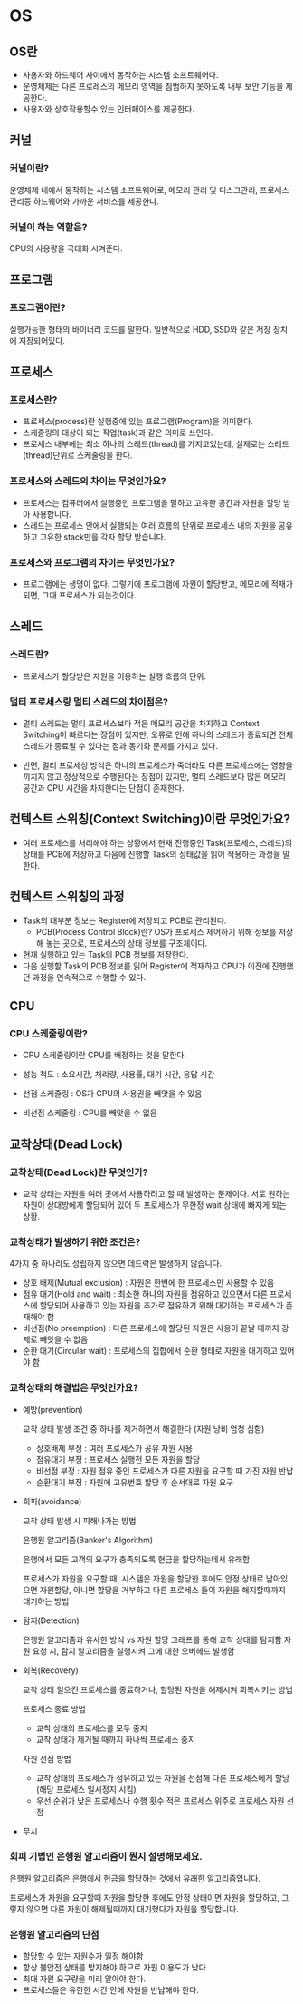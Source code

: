 # OS

## OS란

- 사용자와 하드웨어 사이에서 동작하는 시스템 소프트웨어다.
- 운영체제는 다른 프로레스의 메모리 영역을 침범하지 못하도록 내부 보안 기능을 제공한다.
- 사용자와 상호작용할수 있는 인터페이스를 제공한다.

## 커널

### 커널이란?

운영체제 내에서 동작하는 시스템 소프트웨어로, 메모리 관리 및 디스크관리, 프로세스 관리등 하드웨어와 가까운 서비스를 제공한다.

### 커널이 하는 역할은?

CPU의 사용량을 극대화 시켜준다.

## 프로그램

### 프로그램이란?

실행가능한 형태의 바이너리 코드를 말한다. 일반적으로 HDD, SSD와 같은 저장 장치에 저장되어있다.

## 프로세스

### 프로세스란?

- 프로세스(process)란 실행중에 있는 프로그램(Program)을 의미한다.
- 스케줄링의 대상이 되는 작업(task)과 같은 의미로 쓰인다.
- 프로세스 내부에는 최소 하나의 스레드(thread)를 가지고있는데, 실제로는 스레드(thread)단위로 스케줄링을 한다.

### 프로세스와 스레드의 차이는 무엇인가요?

- 프로세스는 컴퓨터에서 실행중인 프로그램을 말하고 고유한 공간과 자원을 할당 받아 사용합니다.
- 스레드는 프로세스 안에서 실행되는 여러 흐름의 단위로 프로세스 내의 자원을 공유하고 고유한 stack만을 각자 할당 받습니다.

### 프로세스와 프로그램의 차이는 무엇인가요?

- 프로그램에는 생명이 없다. 그렇기에 프로그램에 자원이 할당받고, 메모리에 적재가 되면, 그때 프로세스가 되는것이다.

## 스레드

### 스레드란?

- 프로세스가 할당받은 자원을 이용하는 실행 흐름의 단위.

### 멀티 프로세스랑 멀티 스레드의 차이점은?

- 멀티 스레드는 멀티 프로세스보다 적은 메모리 공간을 차지하고 Context Switching이 빠르다는 장점이 있지만, 오류로 인해 하나의 스레드가 종료되면 전체 스레드가 종료될 수 있다는 점과 동기화 문제를 가지고 있다.

- 반면, 멀티 프로세싱 방식은 하나의 프로세스가 죽더라도 다른 프로세스에는 영향을 끼치지 않고 정상적으로 수행된다는 장점이 있지만, 멀티 스레드보다 많은 메모리 공간과 CPU 시간을 차지한다는 단점이 존재한다.

## 컨텍스트 스위칭(Context Switching)이란 무엇인가요?

- 여러 프로세스를 처리해야 하는 상황에서 현재 진행중인 Task(프로세스, 스레드)의 상태를 PCB에 저장하고 다음에 진행할 Task의 상태값을 읽어 적용하는 과정을 말한다.

## 컨텍스트 스위칭의 과정

- Task의 대부분 정보는 Register에 저장되고 PCB로 관리된다.
  - PCB(Process Control Block)란?
    OS가 프로세스 제어하기 위해 정보를 저장해 놓는 곳으로, 프로세스의 상태 정보를 구조체이다.
- 현재 실행하고 있는 Task의 PCB 정보를 저장한다.
- 다음 실행할 Task의 PCB 정보를 읽어 Register에 적재하고 CPU가 이전에 진행했던 과정을 연속적으로 수행할 수 있다.

## CPU

### CPU 스케줄링이란?

- CPU 스케줄링이란 CPU를 배정하는 것을 말한다.
- 성능 척도 : 소요시간, 처리량, 사용률, 대기 시간, 응답 시간

- 선점 스케줄링 : OS가 CPU의 사용권을 빼앗을 수 있음
- 비선점 스케줄링 : CPU를 빼앗을 수 없음

## 교착상태(Dead Lock)

### 교착상태(Dead Lock)란 무엇인가?

- 교착 상태는 자원을 여러 곳에서 사용하려고 할 때 발생하는 문제이다.
  서로 원하는 자원이 상대방에게 할당되어 있어 두 프로세스가 무한정 wait 상태에 빠지게 되는 상황.

### 교착상태가 발생하기 위한 조건은?

4가지 중 하나라도 성립하지 않으면 데드락은 발생하지 않습니다.

- 상호 배제(Mutual exclusion) : 자원은 한번에 한 프로세스만 사용할 수 있음
- 점유 대기(Hold and wait) : 최소한 하나의 자원을 점유하고 있으면서 다른 프로세스에 할당되어 사용하고 있는 자원을 추가로 점유하기 위해 대기하는 프로세스가 존재해야 함
- 비선점(No preemption) : 다른 프로세스에 할당된 자원은 사용이 끝날 때까지 강제로 빼앗을 수 없음
- 순환 대기(Circular wait) : 프로세스의 집합에서 순환 형태로 자원을 대기하고 있어야 함

### 교착상태의 해결법은 무엇인가요?

- 예방(prevention)

  교착 상태 발생 조건 중 하나를 제거하면서 해결한다 (자원 낭비 엄청 심함)

  - 상호배제 부정 : 여러 프로세스가 공유 자원 사용
  - 점유대기 부정 : 프로세스 실행전 모든 자원을 할당
  - 비선점 부정 : 자원 점유 중인 프로세스가 다른 자원을 요구할 때 가진 자원 반납
  - 순환대기 부정 : 자원에 고유번호 할당 후 순서대로 자원 요구

- 회피(avoidance)

  교착 상태 발생 시 피해나가는 방법

  은행원 알고리즘(Banker's Algorithm)

  은행에서 모든 고객의 요구가 충족되도록 현금을 할당하는데서 유래함

  프로세스가 자원을 요구할 때, 시스템은 자원을 할당한 후에도 안정 상태로 남아있으면 자원할당, 아니면 할당을 거부하고 다른 프로세스 들이 자원을 해지할때까지 대기하는 방법

- 탐지(Detection)

  은행원 알고리즘과 유사한 방식 vs 자원 할당 그래프를 통해 교착 상태를 탐지함
  자원 요청 시, 탐지 알고리즘을 실행시켜 그에 대한 오버헤드 발생함

- 회복(Recovery)

  교착 상태 일으킨 프로세스를 종료하거나, 할당된 자원을 해제시켜 회복시키는 방법

  프로세스 종료 방법

  - 교착 상태의 프로세스를 모두 중지
  - 교착 상태가 제거될 때까지 하나씩 프로세스 중지

  자원 선점 방법

  - 교착 상태의 프로세스가 점유하고 있는 자원을 선점해 다른 프로세스에게 할당 (해당 프로세스 일시정지 시킴)
  - 우선 순위가 낮은 프로세스나 수행 횟수 적은 프로세스 위주로 프로세스 자원 선점

- 무시

### 회피 기법인 은행원 알고리즘이 뭔지 설명해보세요.

은행원 알고리즘은 은행에서 현금을 할당하는 것에서 유래한 알고리즘입니다.

프로세스가 자원을 요구할때 자원을 할당한 후에도 안정 상태이면 자원을 할당하고, 그렇지 않으면 다른 자원이 해제될때까지 대기했다가 자원을 할당합니다.

### 은행원 알고리즘의 단점

- 할당할 수 있는 자원수가 일정 해야함
- 항상 불안전 상태를 방지해야 하므로 자원 이용도가 낮다
- 최대 자원 요구량을 미리 알아야 한다.
- 프로세스들은 유한한 시간 안에 자원을 반납해야 한다.
